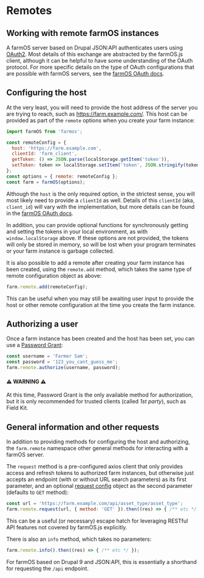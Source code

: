 # Remotes

## Working with remote farmOS instances
A farmOS server based on Drupal JSON:API authenticates users using [OAuth2](https://oauth.net/2/). Most details of this exchange are abstracted by the farmOS.js client, although it can be helpful to have some understanding of the OAuth protocol. For more specific details on the type of OAuth configurations that are possible with farmOS servers, see the [farmOS OAuth docs](https://docs.farmos.org/development/api/authentication/#oauth2-details).

## Configuring the host
At the very least, you will need to provide the host address of the server you are trying to reach, such as https://farm.example.com/. This host can be provided as part of the `remote` options when you create your farm instance:

```js
import farmOS from 'farmos';

const remoteConfig = {
  host: 'https://farm.example.com',
  clientId: 'farm_client',
  getToken: () => JSON.parse(localStorage.getItem('token')),
  setToken: token => localStorage.setItem('token', JSON.stringify(token)),
};
const options = { remote: remoteConfig };
const farm = farmOS(options);
```

Although the `host` is the only required option, in the strictest sense, you will most likely need to provide a `clientId` as well. Details of this `clientId` (aka, `client_id`) will vary with the implementation, but more details can be found in the [farmOS OAuth docs](https://docs.farmos.org/development/api/authentication/#clients).

In addition, you can provide optional functions for synchronously getting and setting the tokens in your local environment, as with `window.localStorage` above. If these options are not provided, the tokens will only be stored in memory, so will be lost when your program terminates or your farm instance is garbage collected.

It is also possible to add a remote after creating your farm instance has been created, using the `remote.add` method, which takes the same type of remote configuration object as above:

```js
farm.remote.add(remoteConfig);
```

This can be useful when you may still be awaiting user input to provide the host or other remote configuration at the time you create the farm instance.

## Authorizing a user
Once a farm instance has been created and the host has been set, you can use a [Password Grant](https://docs.farmos.org/development/api/authentication/#password-credentials-grant):

```js
const username = 'Farmer Sam';
const password = '123_you_cant_guess_me';
farm.remote.authorize(username, password);
```

#### ⚠️ __WARNING__ ⚠️
At this time, Password Grant is the only available method for authorization, but it is only recommended for trusted clients (called _1st party_), such as Field Kit.

## General information and other requests
In addition to providing methods for configuring the host and authorizing, the `farm.remote` namespace other general methods for interacting with a farmOS server.

The `request` method is a pre-configured axios client that only provides access and refresh tokens to authorized farm instances, but otherwise just accepts an endpoint (with or without URL search parameters) as its first parameter, and an optional [request config](https://axios-http.com/docs/req_config) object as the second parameter (defaults to `GET` method):

```js
const url = 'https://farm.example.com/api/asset_type/asset_type';
farm.remote.request(url, { method: 'GET' }).then((res) => { /** etc */ });
```

This can be a useful (or necessary) escape hatch for leveraging RESTful API features not covered by farmOS.js explicitly.

There is also an `info` method, which takes no parameters:

```js
farm.remote.info().then((res) => { /** etc */ });
```

For farmOS based on Drupal 9 and JSON:API, this is essentially a shorthand for requesting the `/api` endpoint.

